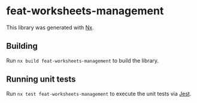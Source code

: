 # feat-worksheets-management

This library was generated with [Nx](https://nx.dev).

## Building

Run `nx build feat-worksheets-management` to build the library.

## Running unit tests

Run `nx test feat-worksheets-management` to execute the unit tests via [Jest](https://jestjs.io).
